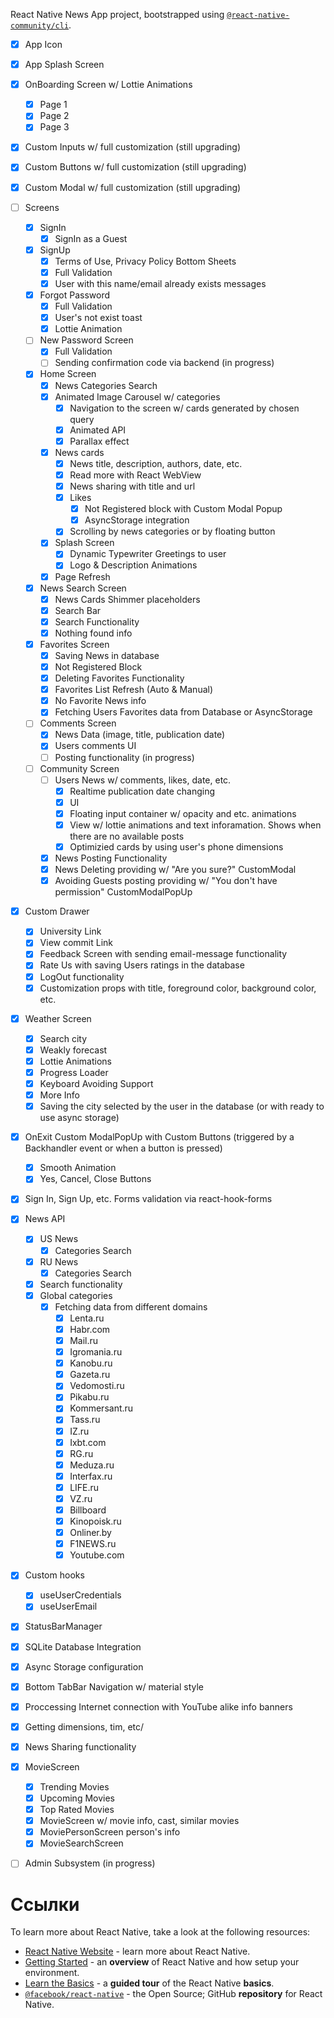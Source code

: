 React Native News App project, bootstrapped using [`@react-native-community/cli`](https://github.com/react-native-community/cli).


- [x] App Icon
- [x] App Splash Screen
- [x] OnBoarding Screen w/ Lottie Animations
  - [x] Page 1
  - [x] Page 2
  - [x] Page 3
- [x] Custom Inputs w/ full customization (still upgrading)
- [x] Custom Buttons w/ full customization (still upgrading)
- [x] Custom Modal w/ full customization (still upgrading)
- [ ] Screens
  - [x] SignIn
    - [x] SignIn as a Guest
  - [x] SignUp
    - [x] Terms of Use, Privacy Policy Bottom Sheets
    - [x] Full Validation
    - [x] User with this name/email already exists messages
  - [x] Forgot Password
    - [x] Full Validation
    - [x] User's not exist toast
    - [x] Lottie Animation  
  - [ ] New Password Screen
    - [x] Full Validation
    - [ ] Sending confirmation code via backend (in progress)
  - [x] Home Screen
    - [x] News Categories Search 
    - [x] Animated Image Carousel w/ categories
      - [x] Navigation to the screen w/ cards generated by chosen query
      - [x] Animated API
      - [x] Parallax effect   
    - [x] News cards
      - [x] News title, description, authors, date, etc.
      - [x] Read more with React WebView
      - [x] News sharing with title and url 
      - [x] Likes
        - [x] Not Registered block with Custom Modal Popup
        - [x] AsyncStorage integration
      - [x] Scrolling by news categories or by floating button
    - [x] Splash Screen
      - [x] Dynamic Typewriter Greetings to user
      - [x] Logo & Description Animations
    - [x] Page Refresh
  - [x] News Search Screen
    - [x] News Cards Shimmer placeholders 
    - [x] Search Bar
    - [x] Search Functionality
    - [x] Nothing found info
  - [x] Favorites Screen
    - [x] Saving News in database 
    - [x] Not Registered Block
    - [x] Deleting Favorites Functionality
    - [x] Favorites List Refresh (Auto & Manual)
    - [x] No Favorite News info
    - [x] Fetching Users Favorites data from Database or AsyncStorage
  - [ ] Comments Screen
    - [x] News Data (image, title, publication date)
    - [x] Users comments UI
    - [ ] Posting functionality (in progress)
  - [ ] Community Screen
    - [ ] Users News w/ comments, likes, date, etc.
      - [x] Realtime publication date changing 
      - [x] UI
      - [x] Floating input container w/ opacity and etc. animations
      - [x] View w/ lottie animations and text inforamation. Shows when there are no available posts
      - [x] Optimizied cards by using user's phone dimensions   
    - [x] News Posting Functionality
    - [x] News Deleting providing w/ "Are you sure?" CustomModal
    - [x] Avoiding Guests posting providing w/ "You don't have permission" CustomModalPopUp   
- [x] Custom Drawer
  - [x] University Link
  - [x] View commit Link
  - [x] Feedback Screen with sending email-message functionality
  - [x] Rate Us with saving Users ratings in the database
  - [x] LogOut functionality
  - [x] Customization props with title, foreground color, background color, etc. 
 - [x] Weather Screen
   - [x] Search city
   - [x] Weakly forecast
   - [x] Lottie Animations
   - [x] Progress Loader
   - [x] Keyboard Avoiding Support   
   - [x] More Info
   - [x] Saving the city selected by the user in the database (or with ready to use async storage)
- [x] OnExit Custom ModalPopUp with Custom Buttons (triggered by a Backhandler event or when a button is pressed)
  - [x] Smooth Animation
  - [x] Yes, Cancel, Close Buttons
- [x] Sign In, Sign Up, etc. Forms validation via react-hook-forms
- [x] News API
  - [x] US News
    - [x] Categories Search
  - [X] RU News
    - [x] Categories Search
  - [x] Search functionality
  - [x] Global categories
    - [x] Fetching data from different domains
      - [x] Lenta.ru
      - [x] Habr.com
      - [x] Mail.ru
      - [x] Igromania.ru
      - [x] Kanobu.ru
      - [x] Gazeta.ru
      - [x] Vedomosti.ru
      - [x] Pikabu.ru
      - [x] Kommersant.ru
      - [x] Tass.ru
      - [x] IZ.ru
      - [x] Ixbt.com
      - [x] RG.ru
      - [x] Meduza.ru
      - [x] Interfax.ru
      - [x] LIFE.ru
      - [x] VZ.ru     
      - [x] Billboard
      - [x] Kinopoisk.ru
      - [x] Onliner.by
      - [x] F1NEWS.ru 
      - [x] Youtube.com
- [x] Custom hooks
  - [x] useUserCredentials
  - [x] useUserEmail
- [x] StatusBarManager 
- [x] SQLite Database Integration
- [x] Async Storage configuration
- [x] Bottom TabBar Navigation w/ material style
- [x] Proccessing Internet connection with YouTube alike info banners
- [x] Getting dimensions, tim, etc/
- [x] News Sharing functionality
- [x] MovieScreen
  - [x] Trending Movies
  - [x] Upcoming Movies
  - [x] Top Rated Movies 
  - [x] MovieScreen w/ movie info, cast, similar movies
  - [x] MoviePersonScreen person's info
  - [x] MovieSearchScreen
- [ ] Admin Subsystem (in progress)


# Ссылки

To learn more about React Native, take a look at the following resources:

- [React Native Website](https://reactnative.dev) - learn more about React Native.
- [Getting Started](https://reactnative.dev/docs/environment-setup) - an **overview** of React Native and how setup your environment.
- [Learn the Basics](https://reactnative.dev/docs/getting-started) - a **guided tour** of the React Native **basics**.
- [`@facebook/react-native`](https://github.com/facebook/react-native) - the Open Source; GitHub **repository** for React Native.
